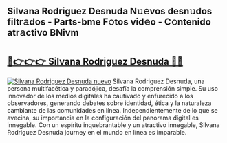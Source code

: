 ## Silvana Rodriguez Desnuda N𝚞𝚎vos desn𝚞dos filtr𝚊dos - Parts-bme F𝚘tos vid𝚎o - C𝚘ntenido atr𝚊ctivo BNivm

# <h2><a href="http://mbaa8d.tromn.icu/?c=Silvana+Rodriguez+Desnuda">🔗👉👉👉 Silvana Rodriguez Desnuda 🔗🔗</a></h2>

[![Silvana Rodriguez Desnuda nuevo](https://i.imgur.com/pEAQMta.gif)](http://mbaa8d.tromn.icu/?c=Silvana+Rodriguez+Desnuda)
Silvana Rodriguez Desnuda, una persona multifacética y paradójica, desafía la comprensión simple. Su uso innovador de los medios digitales ha cautivado y enfurecido a los observadores, generando debates sobre identidad, ética y la naturaleza cambiante de las comunidades en línea. Independientemente de lo que se avecina, su importancia en la configuración del panorama digital es innegable. Con un espíritu inquebrantable y un atractivo innegable, Silvana Rodriguez Desnuda journey en el mundo en línea es imparable.
